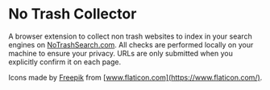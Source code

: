 # No Trash Collector

A browser extension to collect non trash websites to index in your search engines on [NoTrashSearch.com](https://beta.notrashsearch.com). All checks are performed locally on your machine to ensure your privacy. URLs are only submitted when you explicitly confirm it on each page.

Icons made by [Freepik](https://www.flaticon.com/authors/freepik) from [www.flaticon.com](https://www.flaticon.com/).
